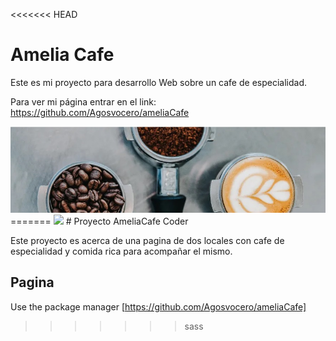 <<<<<<< HEAD
# Amelia Cafe

Este es mi proyecto para desarrollo Web sobre un cafe de especialidad.

Para ver mi página entrar en el link: https://github.com/Agosvocero/ameliaCafe

<img src="imagenes/header.jpg">
=======
<img src="imagenes/readme">
# Proyecto AmeliaCafe Coder

Este proyecto es acerca de una pagina de dos locales con cafe de especialidad y comida rica para acompañar el mismo.


## Pagina

Use the package manager [https://github.com/Agosvocero/ameliaCafe]
>>>>>>> sass
